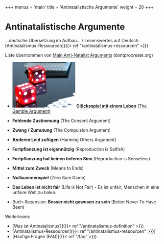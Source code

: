 +++
menus = 'main'
title = 'Antinatalistische Argumente'
weight = 20
+++

# Antinatalistische Argumente

...deutsche Übersetzung im Aufbau... / Lesenswertes auf Deutsch: [Antinatalismus-Ressourcen]({{< ref "/antinatalismus-ressourcen" >}})

Liste übernommen von [Main Anti-Natalist Arguments](https://dontprocreate.org/main-anti-natalist-arguments/) (dontprocreate.org)

* ![](images/poker_game_play_gambling_luck_lucky_dice_craps_cube-556878-crop1.jpg)
    [**Glücksspiel mit einem Leben** (The Gamble Argument)](https://dontprocreate.org/main-anti-natalist-arguments/risk/)

* **Fehlende Zustimmung** (The Consent Argument)
* **Zwang / Zumutung** (The Compulsion Argument)
* **Anderen Leid zufügen** (Harming Others Argument)
* **Fortpflanzung ist eigennützig** (Reproduction is Selfish)
* **Fortpflanzung hat keinen tieferen Sinn** (Reproduction is Senseless)
* **Mittel zum Zweck** (Means to Ends)
* **Nullsummenspiel** (Zero Sum Game)
* **Das Leben ist nicht fair** (Life is Not Fair) - Es ist unfair, Menschen in eine unfaire Welt zu holen.
* Buch-Rezension: **Besser nicht gewesen zu sein** (Better Never To Have Been)

Weiterlesen:

* [Was ist Antinatalismus?]({{< ref "/antinatalismus-definition" >}})
* [Antinatalismus-Ressourcen]({{< ref "/antinatalismus-ressourcen" >}})
* [Häufige Fragen (FAQ)]({{< ref "/faq" >}})
